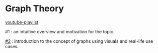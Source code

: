 # Graph Theory

[youtube-playlist](https://youtube.com/playlist?list=PLDV1Zeh2NRsDGO4--qE8yH72HFL1Km93P)

#1 : an intuitive overview and motivation for the topic.

[#2](videos/2.md) : introduction to the concept of graphs using visuals and real-life use cases.
